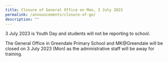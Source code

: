 ```yaml
---
title: Closure of General Office on Mon, 3 July 2023
permalink: /announcements/closure-of-go/
description: ""
---
```

3 July 2023 is Youth Day and students will not be reporting to school.  

The General Office in Greendale Primary School and MK@Greendale will be closed on 3 July 2023 (Mon) as the administrative staff will be away for training. 
